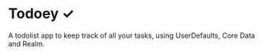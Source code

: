 

# Todoey ✓


A todolist app to keep track of all your tasks, using UserDefaults, Core Data and Realm.

